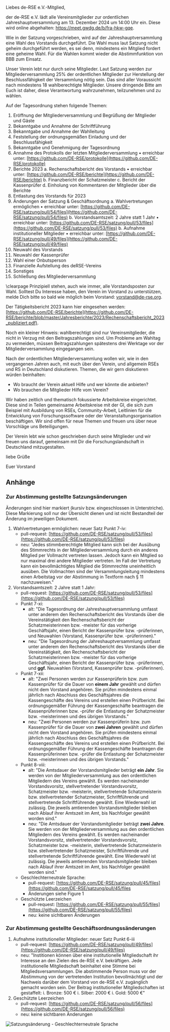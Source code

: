 Liebes de-RSE e.V.-Mitglied,

der de-RSE e.V. lädt alle Vereinsmitglieder zur ordentlichen Jahreshauptversammlung am 13. Dezember 2024 um 14:00 Uhr ein. Diese wird online abgehalten: <https://meet.gwdg.de/b/fra-hkw-gqe>.


Wie in der Satzung vorgeschrieben, wird auf der Jahreshauptversammlung eine Wahl des Vorstands durchgeführt. Die Wahl muss laut Satzung nicht geheim durchgeführt werden, es sei denn, mindestens ein Mitglied fordert eine geheime Wahl. Für die Wahlen kommt wieder die Abstimmfunktion von BBB zum Einsatz. 

Unser Verein lebt nur durch seine Mitglieder. Laut Satzung werden zur Mitgliederversammlung 25% der ordentlichen Mitglieder zur Herstellung der Beschlussfähigkeit der Versammlung nötig sein. Das sind aller Voraussicht nach mindestens 18 wahlberechtigte Mitglieder. Unsere dringende Bitte am Euch ist daher, diese Verantwortung wahrzunehmen, teilzunehmen und zu wählen.

Auf der Tagesordnung stehen folgende Themen:

1. Eröffnung der Mitgliederversammlung und Begrüßung der Mitglieder und Gäste
2. Bekanntgabe und Annahme der Schriftführung
3. Bekanntgabe und Annahme der Wahlleitung
4. Feststellung der ordnungsgemäßen Einladung und der Beschlussfähigkeit 
5. Bekanntgabe und Genehmigung der Tagesordnung
6. Annahme des Protokolls der letzten Mitgliederversammlung
    • erreichbar unter: [https://github.com/DE-RSE/protokolle](https://github.com/DE-RSE/protokolle)
7. Berichte 2023
    a. Rechenschaftsbericht des Vorstands
    • erreichbar unter: [https://github.com/DE-RSE/berichte](https://github.com/DE-RSE/berichte)
    b. Finanzbericht der Schatzmeister
    c. Bericht der Kassenprüfer
    d. Einholung von Kommentaren der Mitglieder über die Berichte 
8. Entlastung des Vorstands für 2023
9.  Änderungen der Satzung & Geschäftsordnung
    a. Wahlvertretungen ermöglichen
    • erreichbar unter: [https://github.com/DE-RSE/satzung/pull/54/files](https://github.com/DE-RSE/satzung/pull/54/files)
    b. Vorstandsamtszeit: 2 Jahre statt 1 Jahr
    • erreichbar unter: [https://github.com/DE-RSE/satzung/pull/53/files](https://github.com/DE-RSE/satzung/pull/53/files)
    b. Aufnahme institutioneller Mitglieder 
    • erreichbar unter: [https://github.com/DE-RSE/satzung/pull/49/files](https://github.com/DE-RSE/satzung/pull/49/files)
10. Neuwahl des Vorstands
11. Neuwahl der Kassenprüfer
12. Wahl einer Onbutsperson
13. Finanzielle Aufstellung des deRSE-Vereins
14. Sonstiges
15. Schließung des Mitgliederversammlung

\clearpage
Prinzipiell stehen, auch wie immer, alle Vorstandsposten zur Wahl. Solltest Du Interesse haben, den Verein im Vorstand zu unterstützen, melde Dich bitte so bald wie möglich beim Vorstand: vorstand@de-rse.org.

Der Tätigkeitsbericht 2023 kann hier eingesehen werden: [https://github.com/DE-RSE/berichte](https://github.com/DE-RSE/berichte/blob/master/Jahresberichte/2023/Rechenschaftsbericht_2023_publiziert.pdf).

Noch ein kleiner Hinweis: wahlberechtigt sind nur Vereinsmitglieder, die nicht in Verzug mit den Beitragszahlungen sind. Um Probleme am Wahltag zu vermeiden, müssen Beitragszahlungen spätestens drei Werktage vor der Mitgliederversammlung eingegangen sein.

Nach der ordentlichen Mitgliederversammlung wollen wir, wie in den vergangenen Jahren auch, mit euch über den Verein, und allgemein RSEs und RS in Deutschland diskutieren. Themen, die wir gern diskutieren würden beinhalten:

-   Wo braucht der Verein aktuell Hilfe und wer könnte die anbieten? 
-   Wo brauchen die Mitglieder Hilfe vom Verein? 

Wir haben zeitlich und thematisch fokussierte Arbeitskreise eingerichtet. Diese sind in Teilen gemeinsame Arbeitskreise mit der GI, die sich zum Beispiel mit Ausbildung von RSEs, Community-Arbeit, Leitlinien für die Entwicklung von Forschungssoftware oder der Veranstaltungsorganisation  beschäftigen. Wir sind offen für neue Themen und freuen uns über neue Vorschläge uns Beteiligungen.

Der Verein lebt wie schon geschrieben durch seine Mitglieder und wir freuen uns darauf, gemeinsam mit Dir die Forschungslandschaft in Deutschland mitzugestalten.

liebe Grüße

Euer Vorstand


## Anhänge

### Zur Abstimmung gestellte Satzungsänderungen

Änderungen sind hier markiert (kursiv bzw. eingeschlossen in Unterstriche). Diese Markierung soll nur der Übersicht dienen und ist nicht Bestandteil der Änderung im jeweiligen Dokument.

1. Wahlvertretungen ermöglichen: neuer Satz Punkt 7-iv:
    - pull-request: [https://github.com/DE-RSE/satzung/pull/53/files](https://github.com/DE-RSE/satzung/pull/53/files)
    - neu: "Jedes stimmberechtigte Mitglied kann sich bei der Ausübung des Stimmrechts in der Mitgliederversammlung durch ein anderes Mitglied per Vollmacht vertreten lassen. Jedoch kann ein Mitglied so nur maximal drei andere Mitglieder vertreten. Im Fall der Vertretung kann ein bevollmächtigtes Mitglied die Stimmrechte uneinheitlich ausüben. Die Vollmachten sind der Versammlungsleitung mindestens einen Arbeitstag vor der Abstimmung in Textform nach § 11 nachzuweisen."
2. Vorstandsamtszeit: 2 Jahre statt 1 Jahr: 
    - pull-request: [https://github.com/DE-RSE/satzung/pull/53/files](https://github.com/DE-RSE/satzung/pull/53/files)
    - Punkt 7-xi:
      - alt: "Die Tagesordnung der Jahreshauptversammlung umfasst unter anderem den Rechenschaftsbericht des Vorstands über die Vereinstätigkeit den Rechenschaftsbericht der Schatzmeisterinnen bzw. -meister für das vorherige Geschäftsjahr, einen Bericht der Kassenprüfer bzw. -prüferinnen, und Neuwahlen (Vorstand, Kassenprüfer bzw. -prüferinnen)."
      - neu: "Die Tagesordnung der Jahreshauptversammlung umfasst unter anderem den Rechenschaftsbericht des Vorstands über die Vereinstätigkeit, den Rechenschaftsbericht der Schatzmeisterinnen bzw. -meister für das vorherige Geschäftsjahr, einen Bericht der Kassenprüfer bzw. -prüferinnen, und **ggf.** Neuwahlen (Vorstand, Kassenprüfer bzw. -prüferinnen).
    - Punkt 7-xii:
      - alt: "Zwei Personen werden zur Kassenprüferin bzw. zum Kassenprüfer für die Dauer von **einem Jahr** gewählt und dürfen nicht dem Vorstand angehören. Sie prüfen mindestens einmal jährlich nach Abschluss des Geschäftsjahres die Kassengeschäfte des Vereins und erstellen einen Prüfbericht. Bei ordnungsgemäßer Führung der Kassengeschäfte beantragen die Kassenprüferinnen bzw. -prüfer die Entlastung der Schatzmeister bzw. -meisterinnen und des übrigen Vorstands."
      - neu: "Zwei Personen werden zur Kassenprüferin bzw. zum Kassenprüfer für die Dauer von **zwei Jahren** gewählt und dürfen nicht dem Vorstand angehören. Sie prüfen mindestens einmal jährlich nach Abschluss des Geschäftsjahres die Kassengeschäfte des Vereins und erstellen einen Prüfbericht. Bei ordnungsgemäßer Führung der Kassengeschäfte beantragen die Kassenprüferinnen bzw. -prüfer die Entlastung der Schatzmeister bzw. -meisterinnen und des übrigen Vorstands."
    - Punkt 8-viii:
      - alt: "Die Amtsdauer der Vorstandsmitglieder beträgt **ein Jahr**. Sie werden von der Mitgliederversammlung aus den ordentlichen Mitgliedern des Vereins gewählt. Es werden nacheinander Vorstandsvorsitz, stellvertretender Vorstandsvorsitz, Schatzmeister bzw. -meisterin, stellvertretende Schatzmeisterin bzw. stellvertretender Schatzmeister, Schriftführende und stellvertretende Schriftführende gewählt. Eine Wiederwahl ist zulässig. Die jeweils amtierenden Vorstandsmitglieder bleiben nach Ablauf ihrer Amtszeit im Amt, bis Nachfolger gewählt worden sind."
      - neu: "Die Amtsdauer der Vorstandsmitglieder beträgt **zwei Jahre**. Sie werden von der Mitgliederversammlung aus den ordentlichen Mitgliedern des Vereins gewählt. Es werden nacheinander Vorstandsvorsitz, stellvertretender Vorstandsvorsitz, Schatzmeister bzw. -meisterin, stellvertretende Schatzmeisterin bzw. stellvertretender Schatzmeister, Schriftführende und stellvertretende Schriftführende gewählt. Eine Wiederwahl ist zulässig. Die jeweils amtierenden Vorstandsmitglieder bleiben nach Ablauf ihrer Amtszeit im Amt, bis Nachfolger gewählt worden sind."
    - Geschlechterneutrale Sprache:
      - pull-request: [https://github.com/DE-RSE/satzung/pull/45/files](https://github.com/DE-RSE/satzung/pull/45/files
      - Änderungen siehe Figure 1
    - Geschützte Leerzeichen
      - pull-request: [https://github.com/DE-RSE/satzung/pull/55/files](https://github.com/DE-RSE/satzung/pull/55/files)
      - neu: keine sichtbaren Änderungen


### Zur Abstimmung gestellte Geschäftsordnungssänderungen
1. Aufnahme institutioneller Mitglieder: neuer Satz Punkt 6-iii
    - pull-request: [https://github.com/DE-RSE/satzung/pull/49/files](https://github.com/DE-RSE/satzung/pull/49/files)
    - neu: "Institionen können über eine institutionelle Mitgliedschaft ihr Interesse an den Zielen des de-RSE e.V. bekräftigen. Jede institutionelle Mitgliedschaft beinhaltet eine Stimme bei Mitgliedsversammlungen. Die abstimmende Person muss vor der Abstimmung von der vertretenden Institution bevollmächtigt und der Nachweis darüber dem Vorstand von de-RSE e.V. zugänglich gemacht worden sein. Der Beitrag institutioneller Mitgliedschaften ist gestaffelt: 
    i. Bronze:  500 € 
    i. Silber: 2000 € 
    i. Gold:   5000 €"
2. Geschützte Leerzeichen
   - pull-request: [https://github.com/DE-RSE/satzung/pull/56/files](https://github.com/DE-RSE/satzung/pull/56/files)
   - neu: keine sichtbaren Änderungen


![Satzungsänderung - Geschlechterneutrale Sprache](Einladung_Jahreshauptversammlung_2024_Anhang_Diff_PR_genderneutrale_sprache.png)
